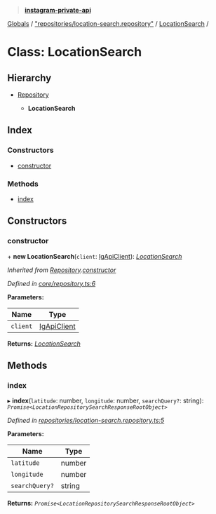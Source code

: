 > **[instagram-private-api](../README.md)**

[Globals](../README.md) / ["repositories/location-search.repository"](../modules/_repositories_location_search_repository_.md) / [LocationSearch](_repositories_location_search_repository_.locationsearch.md) /

# Class: LocationSearch

## Hierarchy

* [Repository](_core_repository_.repository.md)

  * **LocationSearch**

## Index

### Constructors

* [constructor](_repositories_location_search_repository_.locationsearch.md#constructor)

### Methods

* [index](_repositories_location_search_repository_.locationsearch.md#index)

## Constructors

###  constructor

\+ **new LocationSearch**(`client`: [IgApiClient](_core_client_.igapiclient.md)): *[LocationSearch](_repositories_location_search_repository_.locationsearch.md)*

*Inherited from [Repository](_core_repository_.repository.md).[constructor](_core_repository_.repository.md#constructor)*

*Defined in [core/repository.ts:6](https://github.com/dilame/instagram-private-api/blob/173bc62/src/core/repository.ts#L6)*

**Parameters:**

Name | Type |
------ | ------ |
`client` | [IgApiClient](_core_client_.igapiclient.md) |

**Returns:** *[LocationSearch](_repositories_location_search_repository_.locationsearch.md)*

## Methods

###  index

▸ **index**(`latitude`: number, `longitude`: number, `searchQuery?`: string): *`Promise<LocationRepositorySearchResponseRootObject>`*

*Defined in [repositories/location-search.repository.ts:5](https://github.com/dilame/instagram-private-api/blob/173bc62/src/repositories/location-search.repository.ts#L5)*

**Parameters:**

Name | Type |
------ | ------ |
`latitude` | number |
`longitude` | number |
`searchQuery?` | string |

**Returns:** *`Promise<LocationRepositorySearchResponseRootObject>`*